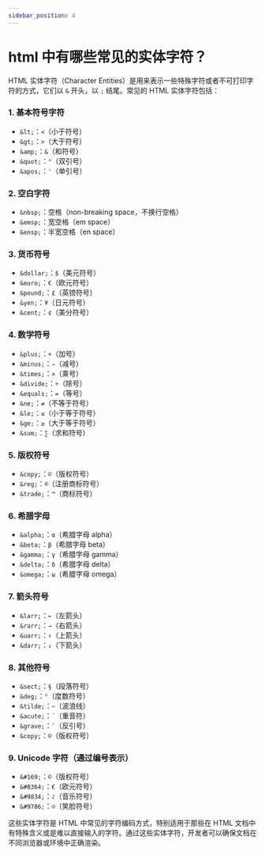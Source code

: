 ```yaml
---
sidebar_position: 4
---
```


# html 中有哪些常见的实体字符？

HTML 实体字符（Character Entities）是用来表示一些特殊字符或者不可打印字符的方式，它们以 `&` 开头，以 `;` 结尾。常见的 HTML 实体字符包括：

### 1. **基本符号字符**
- `&lt;`：`<`（小于符号）
- `&gt;`：`>`（大于符号）
- `&amp;`：`&`（和符号）
- `&quot;`：`"`（双引号）
- `&apos;`：`'`（单引号）

### 2. **空白字符**
- `&nbsp;`：空格（non-breaking space，不换行空格）
- `&emsp;`：宽空格（em space）
- `&ensp;`：半宽空格（en space）

### 3. **货币符号**
- `&dollar;`：`$`（美元符号）
- `&euro;`：`€`（欧元符号）
- `&pound;`：`£`（英镑符号）
- `&yen;`：`¥`（日元符号）
- `&cent;`：`¢`（美分符号）

### 4. **数学符号**
- `&plus;`：`+`（加号）
- `&minus;`：`−`（减号）
- `&times;`：`×`（乘号）
- `&divide;`：`÷`（除号）
- `&equals;`：`=`（等号）
- `&ne;`：`≠`（不等于符号）
- `&le;`：`≤`（小于等于符号）
- `&ge;`：`≥`（大于等于符号）
- `&sum;`：`∑`（求和符号）

### 5. **版权符号**
- `&copy;`：`©`（版权符号）
- `&reg;`：`®`（注册商标符号）
- `&trade;`：`™`（商标符号）

### 6. **希腊字母**
- `&alpha;`：`α`（希腊字母 alpha）
- `&beta;`：`β`（希腊字母 beta）
- `&gamma;`：`γ`（希腊字母 gamma）
- `&delta;`：`δ`（希腊字母 delta）
- `&omega;`：`ω`（希腊字母 omega）

### 7. **箭头符号**
- `&larr;`：`←`（左箭头）
- `&rarr;`：`→`（右箭头）
- `&uarr;`：`↑`（上箭头）
- `&darr;`：`↓`（下箭头）

### 8. **其他符号**
- `&sect;`：`§`（段落符号）
- `&deg;`：`°`（度数符号）
- `&tilde;`：`~`（波浪线）
- `&acute;`：`´`（重音符）
- `&grave;`：`` ` ``（反引号）
- `&copy;`：`©`（版权符号）

### 9. **Unicode 字符（通过编号表示）**
- `&#169;`：`©`（版权符号）
- `&#8364;`：`€`（欧元符号）
- `&#9834;`：`♪`（音乐符号）
- `&#9786;`：`☺`（笑脸符号）

这些实体字符是 HTML 中常见的字符编码方式，特别适用于那些在 HTML 文档中有特殊含义或是难以直接输入的字符。通过这些实体字符，开发者可以确保文档在不同浏览器或环境中正确渲染。